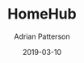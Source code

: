 ---
author: "Adrian Patterson"
title: "HomeHub"
date: "2019-03-10"
description: "ICC, the home-made control center for IoT devices hosted on a RaspberryPi. This is the story of how it came to be, the technical implementation, and its downfall."
summary: "."
tags: ["Personal Projects", "IoT", "Python", "Rust", "Raspberry Pi"]
categories: ["Software"]
ShowToc: true
TocOpen: true
cover:
  image: "/images/covers/homehub.jpg"
  alt: "HomeHub IoT control interface"
  caption: "HomeHub - Smart home control center"
  relative: false
---